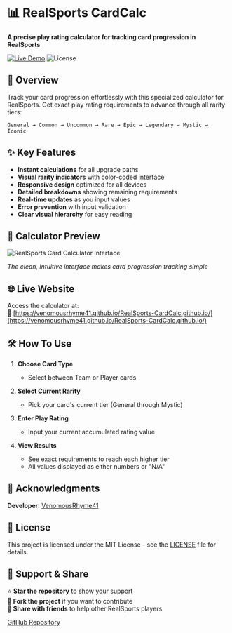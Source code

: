 # 📊 RealSports CardCalc

**A precise play rating calculator for tracking card progression in RealSports**  

[![Live Demo](https://img.shields.io/badge/Live_Demo-Available-brightgreen)](https://venomousrhyme41.github.io/RealSports-CardCalc.github.io/)
![License](https://img.shields.io/badge/License-MIT-blue)

## 🎯 Overview

Track your card progression effortlessly with this specialized calculator for RealSports. Get exact play rating requirements to advance through all rarity tiers:

`General → Common → Uncommon → Rare → Epic → Legendary → Mystic → Iconic`

## ✨ Key Features

- **Instant calculations** for all upgrade paths  
- **Visual rarity indicators** with color-coded interface  
- **Responsive design** optimized for all devices  
- **Detailed breakdowns** showing remaining requirements  
- **Real-time updates** as you input values  
- **Error prevention** with input validation  
- **Clear visual hierarchy** for easy reading  

## 📸 Calculator Preview

![RealSports Card Calculator Interface](https://github.com/user-attachments/assets/7a5635be-05af-4cfc-9fed-d2d07c3c7c1d)

*The clean, intuitive interface makes card progression tracking simple*

## 🌐 Live Website

Access the calculator at:  
🔗 [https://venomousrhyme41.github.io/RealSports-CardCalc.github.io/](https://venomousrhyme41.github.io/RealSports-CardCalc.github.io/)

## 🛠️ How To Use

1. **Choose Card Type**  
   - Select between Team or Player cards  

2. **Select Current Rarity**  
   - Pick your card's current tier (General through Mystic)  

3. **Enter Play Rating**  
   - Input your current accumulated rating value  

4. **View Results**  
   - See exact requirements to reach each higher tier  
   - All values displayed as either numbers or "N/A"  

## 👏 Acknowledgments

**Developer**: [VenomousRhyme41](https://github.com/VenomousRhyme41)  

## 📜 License

This project is licensed under the MIT License - see the [LICENSE](https://github.com/VenomousRhyme41/RealSports-CardCalc.github.io/blob/main/LICENSE) file for details.

## 🤝 Support & Share

⭐ **Star the repository** to show your support  
🍴 **Fork the project** if you want to contribute  
📢 **Share with friends** to help other RealSports players  

[GitHub Repository](https://github.com/VenomousRhyme41/RealSports-CardCalc.github.io)
